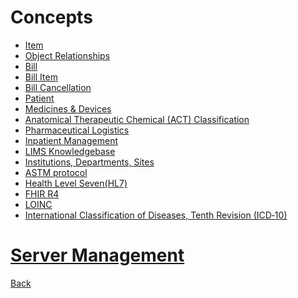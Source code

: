 # Concepts
* [Item](https://github.com/hmislk/hmis/wiki/Item)
* [Object Relationships](https://github.com/hmislk/hmis/wiki/Object-Relationships)
* [Bill](https://github.com/hmislk/hmis/wiki/Bill)
* [Bill Item](https://github.com/hmislk/hmis/wiki/Bill-Item)
* [Bill Cancellation](https://github.com/hmislk/hmis/wiki/Bill-Cancellation)
* [Patient](https://github.com/hmislk/hmis/wiki/Patient)
* [Medicines & Devices](https://github.com/hmislk/hmis/wiki/Medicines-&-Devices)
* [Anatomical Therapeutic Chemical (ACT) Classification ](https://github.com/hmislk/hmis/wiki/Anatomical-Theraputic-Chemical-(ACT)-Classification)
* [Pharmaceutical Logistics](https://github.com/hmislk/hmis/wiki/Pharmaceutical-Logistics)
* [Inpatient Management](https://github.com/hmislk/hmis/wiki/Inpatient-Management)
* [LIMS Knowledgebase](https://github.com/hmislk/hmis/wiki/LIMS-Knowledgebase)
* [Institutions, Departments, Sites](https://github.com/hmislk/hmis/wiki/Institutions,-Departments-and-Sites)
* [ASTM protocol](https://github.com/hmislk/hmis/wiki/ASTM-Protocol-(ASTM-E1394-ASTM-E1381))
* [Health Level Seven(HL7)](https://github.com/hmislk/hmis/wiki/Health-Level-Seven(HL7))
* [FHIR R4](https://github.com/hmislk/hmis/wiki/FHIR-R4)
* [LOINC](https://github.com/hmislk/hmis/wiki/LOINC)
* [International Classification of Diseases, Tenth Revision (ICD‐10)](https://github.com/hmislk/hmis/wiki/International-Classification-of-Diseases,-Tenth-Revision-(ICD%E2%80%9010))

# [Server Management](https://github.com/hmislk/hmis/wiki/Server-Management)











[Back](https://github.com/hmislk/hmis/wiki)